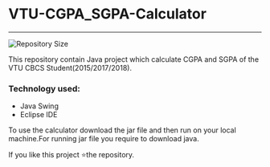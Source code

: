 # VTU-CGPA_SGPA-Calculator
---
![Repository Size](https://img.shields.io/github/repo-size/SubramanyaKS/VTU-CGPA_SGPA-Calculator?style=for-the-badge)

This repository contain Java project which calculate CGPA and SGPA of the VTU CBCS Student(2015/2017/2018).


### Technology used:
* Java Swing
* Eclipse IDE

To use the calculator download the jar file and then run on your local machine.For running jar file you require to download java.

If you like this project ⭐the repository.

